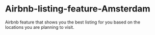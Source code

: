 # Airbnb-listing-feature-Amsterdam
Airbnb feature that shows you the best listing for you based on the locations you are planning to visit.

